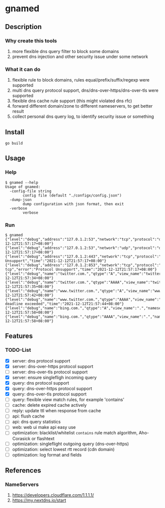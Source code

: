 # gnamed

## Description

### Why create this tools
1. more flexible dns query filter to block some domains
2. prevent dns injection and other security issue under some network

### What it can do
1. flexible rule to block domains, rules equal/prefix/suffix/regexp were supported
2. multi dns query protocol support, dns/dns-over-https/dns-over-tls were supported
3. flexible dns cache rule support (this might violated dns rfc)
4. forward different domain/zone to different nameservers, to get better result
5. collect personal dns query log, to identify security issue or something

## Install
```
go build
```

## Usage

### Help
```
$ gnamed --help
Usage of gnamed:
  -config-file string
        config file (default "./configx/config.json")
  -dump-json
        dump configuration with json format, then exit
  -verbose
        verbose
```

### Run
```
$ gnamed
{"level":"debug","address":"127.0.1.2:53","network":"tcp","protocol":"dns","server_type":"dns","time":"2021-12-12T21:57:17+08:00"}
{"level":"debug","address":"127.0.1.2:53","network":"udp","protocol":"dns","server_type":"dns","time":"2021-12-12T21:57:17+08:00"}
{"level":"debug","address":"127.0.1.2:443","network":"tcp","protocol":"https","error":"Protocol Unsupport","time":"2021-12-12T21:57:17+08:00"}
{"level":"debug","address":"127.0.1.2:853","network":"tcp","protocol":"tls-tcp","error":"Protocol Unsupport","time":"2021-12-12T21:57:17+08:00"}
{"level":"debug","name":"twitter.com.","qtype":"A","view_name":"twitter.com.","nameserver_tag":"tag_doh_cf_json_01","query_type":"query_doh","rcode":"NOERROR","cache":"update","time":"2021-12-12T21:57:34+08:00"}
{"level":"debug","name":"twitter.com.","qtype":"AAAA","view_name":"twitter.com.","nameserver_tag":"tag_doh_cf_json_01","query_type":"query_doh","rcode":"NOERROR","cache":"update","time":"2021-12-12T21:57:35+08:00"}
{"level":"debug","name":"www.twitter.com.","qtype":"A","view_name":"www.twitter.com.","nameserver_tag":"tag_dot_cf","query_type":"query_dot","rcode":"NOERROR","cache":"update","time":"2021-12-12T21:57:42+08:00"}
{"level":"debug","name":"www.twitter.com.","qtype":"AAAA","view_name":"www.twitter.com.","nameserver_tag":"tag_dot_cf","query_type":"query_dot","error":"context deadline exceeded","time":"2021-12-12T21:57:44+08:00"}
{"level":"debug","name":"bing.com.","qtype":"A","view_name":".","nameserver_tag":"tag_dns_8","query_type":"query_dns","rcode":"NOERROR","cache":"update","time":"2021-12-12T21:57:58+08:00"}
{"level":"debug","name":"bing.com.","qtype":"AAAA","view_name":".","nameserver_tag":"tag_dns_8","query_type":"query_dns","rcode":"NOERROR","cache":"update","time":"2021-12-12T21:57:58+08:00"}
```

## Features

### TODO-List
* [x] server: dns protocol support
* [x] server: dns-over-https protocol support
* [ ] server: dns-over-tls protocol support
* [x] server: ensure singlefligh incoming query
* [x] query: dns protocol support
* [x] query: dns-over-https protocol support
* [x] query: dns-over-tls protocol support
* [ ] query: flexible view match rules, for example 'contains'
* [ ] cache: delete expired cache actively
* [ ] reply: update ttl when response from cache
* [ ] api: flush cache
* [ ] api: dns query statistics
* [ ] web: web ui make api easy use
* [ ] optimization: blacklist/whitelist `contains` rule match algorithm, Aho-Corasick or flashtext
* [ ] optimization: singleflight outgoing query (dns-over-https)
* [ ] optimization: select lowest rtt record (cdn domain)
* [ ] optimization: log format and fields

## References
### NameServers
1. https://developers.cloudflare.com/1.1.1.1/
2. https://my.nextdns.io/start
